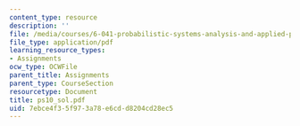 ```yaml
---
content_type: resource
description: ''
file: /media/courses/6-041-probabilistic-systems-analysis-and-applied-probability-spring-2006/7ebce4f35f973a78e6cdd8204cd28ec5_ps10_sol.pdf
file_type: application/pdf
learning_resource_types:
- Assignments
ocw_type: OCWFile
parent_title: Assignments
parent_type: CourseSection
resourcetype: Document
title: ps10_sol.pdf
uid: 7ebce4f3-5f97-3a78-e6cd-d8204cd28ec5
---
```


